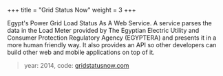 +++
title = "Grid Status Now"
weight = 3
+++

Egypt's Power Grid Load Status As A Web Service. A service parses the data in
the Load Meter provided by The Egyptian Electric Utility and Consumer Protection
Regulatory Agency (EGYPTERA) and presents it in a more human friendly way. It
also provides an API so other developers can build other web and mobile
applications on top of it. 

> year: 2014, code: [gridstatusnow.com](https://github.com/mos3abof/gridstatusnow)
